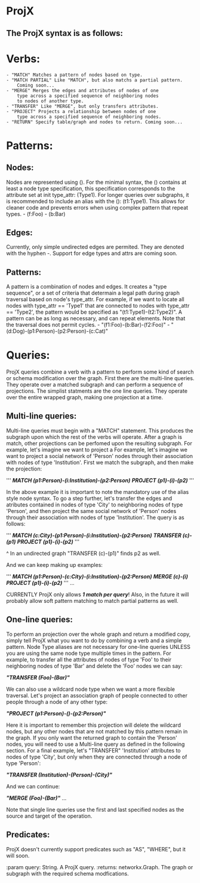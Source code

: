 ProjX
=====
The ProjX syntax is as follows:
-------------------------------

Verbs:
======
    - "MATCH" Matches a pattern of nodes based on type.
    - "MATCH PARTIAL" Like "MATCH", but also matchs a partial pattern.
      	Coming soon...
    - "MERGE" Merges the edges and attributes of nodes of one
 		type across a specified sequence of neighboring nodes
 		to nodes of another type.
    - "TRANSFER" Like "MERGE", but only transfers attributes.
    - "PROJECT" Projects a relationship between nodes of one
		type across a specified sequence of neighboring nodes.
    - "RETURN" Specify table/graph and nodes to return. Coming soon...

Patterns:
=========

Nodes:
------
Nodes are represented using (). For the minimal syntax, the
() contains at least a node type specification, this specification
corresponds to the attribute set at init type_attr: (Type1).
For longer queries over subgraphs, it is recommended to
include an alias with the (): (t1:Type1). This allows for
cleaner code and prevents errors when using complex pattern
that repeat types.
    - (f:Foo)
    - (b:Bar)

Edges:
------
Currently, only simple undirected edges are permited. They are
denoted with the hyphen -. Support for edge types and attrs are
coming soon.

Patterns:
---------
A pattern is a combination of nodes and edges. It creates a
"type sequence", or a set of criteria that determain a legal
path during graph traversal based on node's type_attr. For
example, if we want to locate all nodes with type_attr == 'Type1'
that are connected to nodes with type_attr == 'Type2', the pattern
would be specified as "(t1:Type1)-(t2:Type2)". A pattern can be as
long as necessary, and can repeat elements. Note that the traversal
does not permit cycles.
    - "(f1:Foo)-(b:Bar)-(f2:Foo)"
    - "(d:Dog)-(p1:Person)-(p2:Person)-(c:Cat)"

Queries:
========
ProjX queries combine a verb with a pattern to perform some kind
of search or schema modification over the graph. First there are
the multi-line queries. They operate over a matched subgraph and
can perform a sequence of projections. The simplist statments are
the one line queries. They operate over the entire wrapped graph,
making one projection at a time.

Multi-line queries:
-------------------
Multi-line queries must begin with a "MATCH" statement. This
produces the subgraph upon which the rest of the verbs will
operate. After a graph is match, other projections can be perfomed
upon the resulting subgraph. For example, let's imagine we want to
project a For example, let's imagine we want to project a social
network of 'Person' nodes through their association with nodes of
type 'Institution'. First we match the subgraph, and then make
the projection:


'''
***MATCH (p1:Person)-(i:Institution)-(p2:Person)***
***PROJECT (p1)-(i)-(p2)***
'''

In the above example it is important to note the mandatory use of
the alias style node syntax. To go a step further, let's transfer the
edges and atributes contained in nodes of type 'City' to neighboring
nodes of type 'Person', and then project the same social network of
'Person' nodes through their association with nodes of type
'Institution'. The query is as follows:

'''
***MATCH (c:City)-(p1:Person)-(i:Institution)-(p2:Person)***
***TRANSFER (c)-(p1)***
***PROJECT (p1)-(i)-(p2)***
'''

^ In an undirected graph "TRANSFER (c)-(p1)" finds p2 as well.

And we can keep making up examples:

'''
***MATCH (p1:Person)-(c:City)-(i:Institution)-(p2:Person)***
***MERGE (c)-(i)***
***PROJECT (p1)-(i)-(p2)***
'''
...


CURRENTLY ProjX only allows ***1 match per query***! Also, in
the future it will probably allow soft pattern matching to match
partial patterns as well.

One-line queries:
-----------------
To perform an projection over the whole graph and return a modified
copy, simply tell ProjX what you want to do by combining a verb and
a simple pattern. Node Type aliases are not necessary for one-line
queries UNLESS you are using the same node type multiple times in the
pattern. For example, to transfer all the attributes of nodes of
type 'Foo' to their neighboring nodes of type 'Bar' and delete the
'Foo' nodes we can say:


***"TRANSFER (Foo)-(Bar)"***


We can also use a wildcard node type when we want a more flexible
traversal. Let's project an association graph of people connected
to other people through a node of any other type:

***"PROJECT (p1:Person)-()-(p2:Person)"*** 

Here it is important to remember this projection will delete the
wildcard nodes, but any other nodes that are not matched by this
pattern remain in the graph. If you only want the returned graph
to contain the 'Person' nodes, you will need to use a Multi-line
query as defined in the following section. For a final example, let's
"TRANSFER" 'Institution' attributes to nodes of type 'City', but only
when they are connected through a node of type 'Person':

***"TRANSFER (Institution)-(Person)-(City)"***
 
And we can continue:


***"MERGE (Foo)-(Bar)"***
...


Note that single line queries use the first and last specified
nodes as the source and target of the operation.

Predicates:
-----------
ProjX doesn't currently support predicates such as "AS", "WHERE",
but it will soon.

:param query: String. A ProjX query.
:returns: networkx.Graph. The graph or subgraph with the required
  schema modfications.